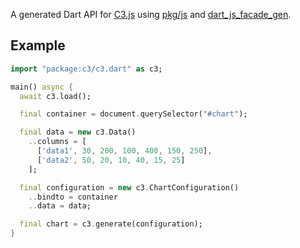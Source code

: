 A generated Dart API for [C3.js](http://c3js.org/)
using [pkg/js](https://pub.dartlang.org/packages/js) and
[dart_js_facade_gen](https://github.com/dart-lang/js_facade_gen).

## Example

```dart
import "package:c3/c3.dart" as c3;

main() async {
  await c3.load();

  final container = document.querySelector("#chart");

  final data = new c3.Data()
    ..columns = [
      ['data1', 30, 200, 100, 400, 150, 250],
      ['data2', 50, 20, 10, 40, 15, 25]
    ];

  final configuration = new c3.ChartConfiguration()
    ..bindto = container
    ..data = data;

  final chart = c3.generate(configuration);
}
```